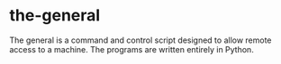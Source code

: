 # the-general
The general is a command and control script designed to allow remote access to a machine. The programs are written entirely in Python.
